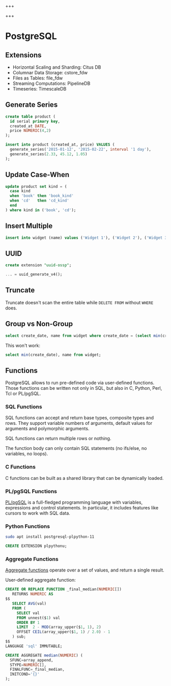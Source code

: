 
+++

+++
# PostgreSQL

## Extensions

-   Horizontal Scaling and Sharding: Citus DB
-   Columnar Data Storage: cstore_fdw
-   Files as Tables: file_fdw
-   Streaming Computations: PipelineDB
-   Timeseries: TimescaleDB

## Generate Series

```sql
create table product (
  id serial primary key,
  created_at DATE,
  price NUMERIC(4,2)
);

insert into product (created_at, price) VALUES (
  generate_series('2015-01-12', '2015-02-22', interval '1 day'),
  generate_series(2.33, 45.12, 1.05)
);
```

## Update Case-When

```sql
update product set kind = (
  case kind
  when 'book' then 'book_kind'
  when 'cd'   then 'cd_kind'
  end
) where kind in ('book', 'cd');
```

## Insert Multiple

```sql
insert into widget (name) values ('Widget 1'), ('Widget 2'), ('Widget 3');
```

## UUID

```sql
create extension "uuid-ossp";

... = uuid_generate_v4();
```

## Truncate

Truncate doesn't scan the entire table while `DELETE FROM` without `WHERE` does.

## Group vs Non-Group

```sql
select create_date, name from widget where create_date = (select min(create_date) from widget);
```

This won't work:

```sql
select min(create_date), name from widget;
```

## Functions

PostgreSQL allows to run pre-defined code via user-defined functions. Those functions can be written not only in SQL, but also in C, Python, Perl, Tcl or PL/pgSQL.

### SQL Functions

SQL functions can accept and return base types, composite types and rows. They support variable numbers of arguments, default values for arguments and polymorphic arguments.

SQL functions can return multiple rows or nothing.

The function body can only contain SQL statements (no ifs/else, no variables, no loops).

### C Functions

C functions can be built as a shared library that can be dynamically loaded.

### PL/pgSQL Functions

[PL/pgSQL](https://www.postgresql.org/docs/current/plpgsql.html) is a full-fledged programming language with variables, expressions and control statements. In particular, it includes features like cursors to work with SQL data.

### Python Functions

```bash
sudo apt install postgresql-plpython-11
```

```sql
CREATE EXTENSION plpythonu;

```

### Aggregate Functions

[Aggregate functions](https://www.postgresql.org/docs/current/functions-aggregate.html) operate over a set of values, and return a single result.

User-defined aggregate function:

```sql
CREATE OR REPLACE FUNCTION _final_median(NUMERIC[])
   RETURNS NUMERIC AS
$$
   SELECT AVG(val)
   FROM (
     SELECT val
     FROM unnest($1) val
     ORDER BY 1
     LIMIT  2 - MOD(array_upper($1, 1), 2)
     OFFSET CEIL(array_upper($1, 1) / 2.0) - 1
   ) sub;
$$
LANGUAGE 'sql' IMMUTABLE;

CREATE AGGREGATE median(NUMERIC) (
  SFUNC=array_append,
  STYPE=NUMERIC[],
  FINALFUNC=_final_median,
  INITCOND='{}'
);
```

